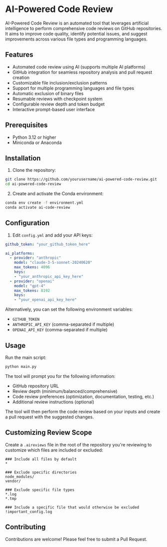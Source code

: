 # AI-Powered Code Review

AI-Powered Code Review is an automated tool that leverages artificial intelligence to perform comprehensive code reviews on GitHub repositories. It aims to improve code quality, identify potential issues, and suggest improvements across various file types and programming languages.

## Features

- Automated code review using AI (supports multiple AI platforms)
- GitHub integration for seamless repository analysis and pull request creation
- Customizable file inclusion/exclusion patterns
- Support for multiple programming languages and file types
- Automatic exclusion of binary files
- Resumable reviews with checkpoint system
- Configurable review depth and token budget
- Interactive prompt-based user interface

## Prerequisites

- Python 3.12 or higher
- Miniconda or Anaconda

## Installation

1. Clone the repository:
```bash
git clone https://github.com/yourusername/ai-powered-code-review.git
cd ai-powered-code-review
```
2. Create and activate the Conda environment:
```bash
conda env create -f environment.yml
conda activate ai-code-review
```

## Configuration

1. Edit `config.yml` and add your API keys:
```yaml
github_token: "your_github_token_here"

ai_platforms:
  - provider: "anthropic"
    model: "claude-3-5-sonnet-20240620"
    max_tokens: 4096
    keys:
    - "your_anthropic_api_key_here"
  - provider: "openai"
    model: "gpt-4"
    max_tokens: 8192
    keys:
    - "your_openai_api_key_here"
```

Alternatively, you can set the following environment variables:

- `GITHUB_TOKEN`
- `ANTHROPIC_API_KEY` (comma-separated if multiple)
- `OPENAI_API_KEY` (comma-separated if multiple)

## Usage

Run the main script:
```bash
python main.py
```

The tool will prompt you for the following information:
- GitHub repository URL
- Review depth (minimum/balanced/comprehensive)
- Code review preferences (optimization, documentation, testing, etc.)
- Additional review instructions (optional)

The tool will then perform the code review based on your inputs and create a pull request with the suggested changes.

## Customizing Review Scope

Create a `.aireviews` file in the root of the repository you're reviewing to customize which files are included or excluded:
```
### Include all files by default
*

### Exclude specific directories
node_modules/
vendor/

### Exclude specific file types
*.log
*.tmp

### Include a specific file that would otherwise be excluded
!important_config.log
```

## Contributing

Contributions are welcome! Please feel free to submit a Pull Request.